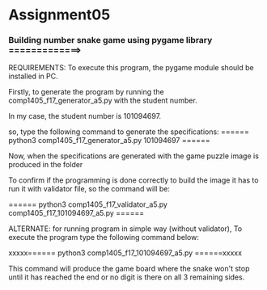 # Assignment05

### Building number snake game using pygame library =============>

REQUIREMENTS: To execute this program, the pygame module should be
		installed in PC.

Firstly, to generate the program by running the 
comp1405_f17_generator_a5.py with the student number.

In my case, the student number is 101094697.

so, type the following command to generate the specifications:
======    python3 comp1405_f17_generator_a5.py 101094697    ======

Now, when the specifications are generated with the game puzzle image
 is produced in the folder

To confirm if the programming is done correctly to build the image 
it has to run it with validator file, so the command will be:

======  python3 comp1405_f17_validator_a5.py comp1405_f17_101094697_a5.py    ====== 

ALTERNATE: for running program in simple way (without validator),
To execute the program type the following command below: 

xxxxx======    python3 comp1405_f17_101094697_a5.py    ======xxxxx

This command will produce the game board where the snake won't stop until it has reached the end or no digit is there on all 3 remaining sides.
